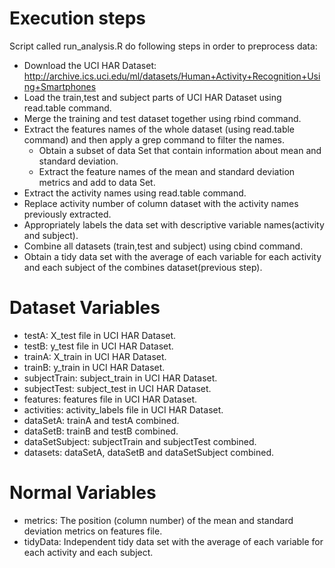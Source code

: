 # Execution steps

Script called run_analysis.R do following steps in order to preprocess data:
* Download the UCI HAR Dataset: http://archive.ics.uci.edu/ml/datasets/Human+Activity+Recognition+Using+Smartphones
* Load the train,test and subject parts of UCI HAR Dataset using read.table command.
* Merge the training and test dataset together using rbind command.
* Extract the features names of the whole dataset (using read.table command) and then apply a grep command to filter the names.
	* Obtain a subset of data Set that contain information about mean and standard deviation.
	* Extract the feature names of the mean and standard deviation metrics and add to data Set.
* Extract the activity names using read.table command.
* Replace activity number of column dataset with the activity names previously extracted.
* Appropriately labels the data set with descriptive variable names(activity and subject).
* Combine all datasets (train,test and subject) using cbind command.
* Obtain a tidy data set with the average of each variable for each activity and each subject of the combines dataset(previous step).

# Dataset Variables 
* testA: X_test file in UCI HAR Dataset.
* testB: y_test file in UCI HAR Dataset.
* trainA: X_train in UCI HAR Dataset.
* trainB: y_train in UCI HAR Dataset.
* subjectTrain: subject_train in UCI HAR Dataset.
* subjectTest: subject_test in UCI HAR Dataset.
* features: features file in UCI HAR Dataset.
* activities: activity_labels file in UCI HAR Dataset.
* dataSetA: trainA and testA combined.
* dataSetB: trainB and testB combined.
* dataSetSubject: subjectTrain and subjectTest combined.
* datasets: dataSetA, dataSetB and  dataSetSubject combined.

# Normal Variables 
* metrics: The position (column number) of the mean and standard deviation metrics on features file.
* tidyData:  Independent tidy data set with the average of each variable for each activity and each subject.
